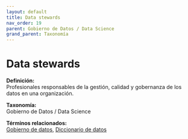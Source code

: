 ```yaml
---
layout: default
title: Data stewards
nav_order: 19
parent: Gobierno de Datos / Data Science
grand_parent: Taxonomía
---
```


# Data stewards

**Definición:**  
Profesionales responsables de la gestión, calidad y gobernanza de los datos en una organización.

**Taxonomía:**  
Gobierno de Datos / Data Science

**Términos relacionados:**  
[Gobierno de datos](https://maleniski.github.io/diccionario-angl-tec-mx/docs/taxonomia/gobierno--de--datos--/--data--science/gobierno-de-datos.html), [Diccionario de datos](https://maleniski.github.io/diccionario-angl-tec-mx/docs/taxonomia/gobierno--de--datos--/--data--science/diccionario-de-datos.html)
